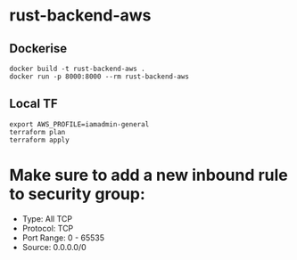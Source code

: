 # rust-backend-aws

## Dockerise

```
docker build -t rust-backend-aws .
docker run -p 8000:8000 --rm rust-backend-aws
```

## Local TF

```
export AWS_PROFILE=iamadmin-general
terraform plan
terraform apply
```

# Make sure to add a new inbound rule to security group: 

- Type: All TCP
- Protocol: TCP
- Port Range: 0 - 65535
- Source: 0.0.0.0/0